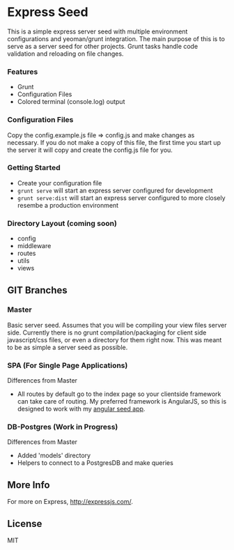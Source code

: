 Express Seed
=====================

This is a simple express server seed with multiple environment configurations and yeoman/grunt integration. The main purpose of this is to serve as a server seed for other projects. Grunt tasks handle code validation and reloading on file changes.

### Features
- Grunt
- Configuration Files
- Colored terminal (console.log) output

### Configuration Files

Copy the config.example.js file => config.js and make changes as necessary. If you do not make a copy of this file, the first time you start up the server it will copy and create the config.js file for you.

### Getting Started

- Create your configuration file
- ```grunt serve``` will start an express server configured for development
- ```grunt serve:dist``` will start an express server configured to more closely resembe a production environment


### Directory Layout (coming soon)
    
- config
- middleware
- routes
- utils
- views

GIT Branches
------------

### Master

Basic server seed. Assumes that you will be compiling your view files server side. Currently there is no grunt compilation/packaging for client side javascript/css files, or even a directory for them right now. This was meant to be as simple a server seed as possible.

### SPA (For Single Page Applications)

Differences from Master
- All routes by default go to the index page so your clientside framework can take care of routing. My preferred framework is AngularJS, so this is designed to work with my [angular seed app](https://github.com/dremonkey/particle-angular-seed).

### DB-Postgres (Work in Progress)

Differences from Master
- Added 'models' directory
- Helpers to connect to a PostgresDB and make queries

More Info
---------

For more on Express, http://expressjs.com/.

License
---------
MIT
